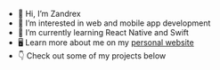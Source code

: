- 👋 Hi, I’m Zandrex
- 👀 I’m interested in web and mobile app development
- 🌱 I’m currently learning React Native and Swift
- 🖥 Learn more about me on my [personal website](https://www.zandrexrc.me/)
- 👇 Check out some of my projects below

<!---
zandrexrc/zandrexrc is a ✨ special ✨ repository because its `README.md` (this file) appears on your GitHub profile.
You can click the Preview link to take a look at your changes.
--->
